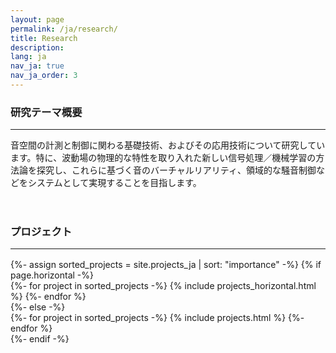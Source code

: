 ```yaml
---
layout: page
permalink: /ja/research/
title: Research
description:
lang: ja 
nav_ja: true
nav_ja_order: 3
---
```


### 研究テーマ概要

---

音空間の計測と制御に関わる基礎技術、およびその応用技術について研究しています。特に、波動場の物理的な特性を取り入れた新しい信号処理／機械学習の方法論を探究し、これらに基づく音のバーチャルリアリティ、領域的な騒音制御などをシステムとして実現することを目指します。

<div style="width: 90%; margin: 1rem;">
<script defer class="speakerdeck-embed" data-id="86139ad3a3764083a970cfecec71f171" data-ratio="1.7777777777777777" src="//speakerdeck.com/assets/embed.js"></script>
</div>

<br />

### プロジェクト

---

<div class="projects" style="margin-top: 1rem;">
<!-- Display projects without categories -->
{%- assign sorted_projects = site.projects_ja | sort: "importance" -%}
<!-- Generate cards for each project -->
{% if page.horizontal -%}
<div class="container">
<div class="row row-cols-2">
{%- for project in sorted_projects -%}
    {% include projects_horizontal.html %}
{%- endfor %}
</div>
</div>
{%- else -%}
<div class="grid">
{%- for project in sorted_projects -%}
    {% include projects.html %}
{%- endfor %}
</div>
{%- endif -%}
</div>